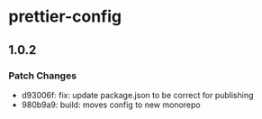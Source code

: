 # prettier-config

## 1.0.2
### Patch Changes

- d93006f: fix: update package.json to be correct for publishing
- 980b9a9: build: moves config to new monorepo
